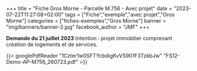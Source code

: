 +++
title = "Fiche Gros Morne - Parcelle M.756 - Avec projet"
date = "2023-07-22T11:27:08+02:00"
tags = ["Fiche","exemple","avec projet","Gros Morne"]
categories = ["fiches-exemples","Gros Morne"]
banner = "img/banners/banner-2.jpg"
facebook_author = "JMF"
+++

**Demande du 21 juillet 2023**
Intention : projet immobilier comprenant création de logements et de services.

{{< googlePdfReader "1Czter1w0SFTYcbdigKvVS901F3TzkbJw" "FS12-Demo-AP-M756_260723.pdf" >}}
